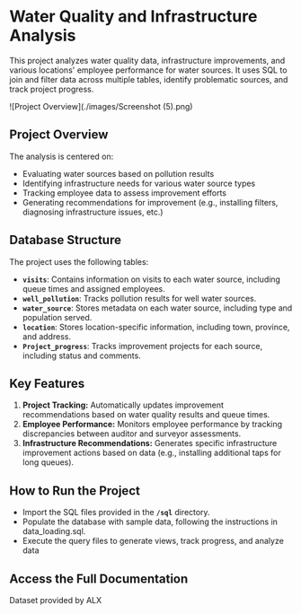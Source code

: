 # Water Quality and Infrastructure Analysis

This project analyzes water quality data, infrastructure improvements, and various locations' employee performance for water sources. It uses SQL to join and filter data across multiple tables, identify problematic sources, and track project progress.

![Project Overview](./images/Screenshot (5).png)

## Project Overview

The analysis is centered on:

- Evaluating water sources based on pollution results
- Identifying infrastructure needs for various water source types
- Tracking employee data to assess improvement efforts
- Generating recommendations for improvement (e.g., installing filters, diagnosing infrastructure issues, etc.)

## Database Structure

The project uses the following tables:

- **`visits`**: Contains information on visits to each water source, including queue times and assigned employees.
- **`well_pollution`**: Tracks pollution results for well water sources.
- **`water_source`**: Stores metadata on each water source, including type and population served.
- **`location`**: Stores location-specific information, including town, province, and address.
- **`Project_progress`**: Tracks improvement projects for each source, including status and comments.

## Key Features

1. **Project Tracking:** Automatically updates improvement recommendations based on water quality results and queue times.
2. **Employee Performance:** Monitors employee performance by tracking discrepancies between auditor and surveyor assessments.
3. **Infrastructure Recommendations:** Generates specific infrastructure improvement actions based on data (e.g., installing additional taps for long queues).

## How to Run the Project

- Import the SQL files provided in the **`/sql`** directory.
- Populate the database with sample data, following the instructions in data_loading.sql.
- Execute the query files to generate views, track progress, and analyze data

## Access the Full Documentation

Dataset provided by ALX 
